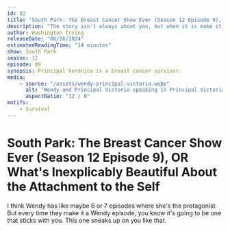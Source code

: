 ```yaml
---
id: 02
title: "South Park: The Breast Cancer Show Ever (Season 12 Episode 9), OR What's Inexplicably Beautiful About the Attachment to the Self"
description: "The story isn't always about you, but when it is make it count."
author: Washington Irving
releaseDate: "06/26/2024"
estimatedReadingTime: "14 minutes"
show: South Park
season: 12
episode: 09
synopsis: Principal Veronica is a breast cancer survivor.
media:
    - source: "/assets/wendy-principal-victoria.webp"
      alt: "Wendy and Principal Victoria speaking in Principal Victoria's Office."
      aspectRatio: "12 / 9"
motifs:
    - Survival
---
```


# South Park: The Breast Cancer Show Ever (Season 12 Episode 9), OR What's Inexplicably Beautiful About the Attachment to the Self

I think Wendy has like maybe 6 or 7 episodes where she's the protagonist. But every time they make it a Wendy episode, you know it's going to be one that sticks with you. This one sneaks up on you like that. 